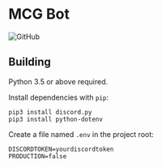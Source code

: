 # MCG Bot

![GitHub](https://img.shields.io/github/license/64/mcgbot.svg)

## Building

Python 3.5 or above required.

Install dependencies with `pip`:
```
pip3 install discord.py
pip3 install python-dotenv
```

Create a file named `.env` in the project root:
```
DISCORDTOKEN=yourdiscordtoken
PRODUCTION=false
```
